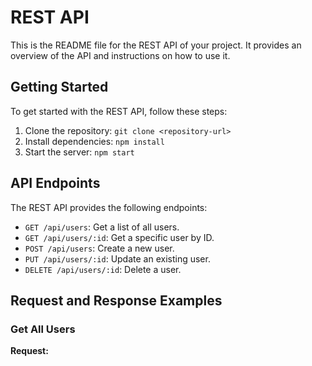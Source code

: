 # REST API

This is the README file for the REST API of your project. It provides an overview of the API and instructions on how to use it.

## Getting Started

To get started with the REST API, follow these steps:

1. Clone the repository: `git clone <repository-url>`
2. Install dependencies: `npm install`
3. Start the server: `npm start`

## API Endpoints

The REST API provides the following endpoints:

- `GET /api/users`: Get a list of all users.
- `GET /api/users/:id`: Get a specific user by ID.
- `POST /api/users`: Create a new user.
- `PUT /api/users/:id`: Update an existing user.
- `DELETE /api/users/:id`: Delete a user.

## Request and Response Examples

### Get All Users

**Request:**

